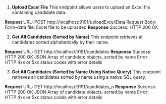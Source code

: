 

1. **Upload Excel File**
   This endpoint allows users to upload an Excel file containing candidate data.

**Request**
URL: POST http://localhost:9191/uploadExcellData
Request Body: Form-data
file: Excel file to be uploaded
**Response**
Success: HTTP 200 OK

2. **Get All Candidates (Sorted by Name)**
   This endpoint retrieves all candidates sorted alphabetically by their name.

**Request**
URL: GET http://localhost:9191/candidates
**Response**
Success: HTTP 200 OK
JSON Array of candidate objects, sorted by name
Error: HTTP 4xx or 5xx status codes with error details


3. **Get All Candidates (Sorted by Name Using Native Query)**
   This endpoint retrieves all candidates sorted by name using a native SQL query.

**Request**
URL: GET http://localhost:9191/candidates_n
**Response**
Success: HTTP 200 OK
JSON Array of candidate objects, sorted by name
Error: HTTP 4xx or 5xx status codes with error details


